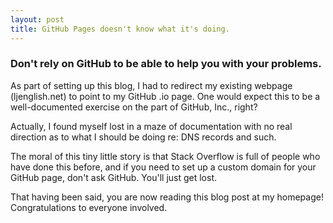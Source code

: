 ```yaml
---
layout: post
title: GitHub Pages doesn't know what it's doing.
---
```


### Don't rely on GitHub to be able to help you with your problems.

As part of setting up this blog, I had to redirect my existing webpage (ljenglish.net) to point to my GitHub .io page. One would expect this to be a well-documented exercise on the part of GitHub, Inc., right?

Actually, I found myself lost in a maze of documentation with no real direction as to what I should be doing re: DNS records and such.

The moral of this tiny little story is that Stack Overflow is full of people who have done this before, and if you need to set up a custom domain for your GitHub page, don't ask GitHub. You'll just get lost.

That having been said, you are now reading this blog post at my homepage! Congratulations to everyone involved.